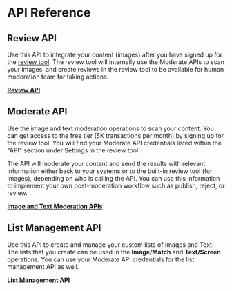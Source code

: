 <!-- 
NavPath: Content Moderator
LinkLabel: API Reference
Url: content-moderator/documentation/api-reference
Weight: 130
-->

# API Reference #

## Review API ##
Use this API to integrate your content (images) after you have signed up for the [review tool](http://contentmoderator.cognitive.microsoft.com/ "Content Moderator Review Tool"). The review tool will internally use the Moderate APIs to scan your images, and create reviews in the review tool to be available for human moderation team for taking actions.

[**Review API**](https://westus.dev.cognitive.microsoft.com/docs/services/580519463f9b070e5c591178/operations/580519483f9b0709fc47f9c5 "Content Moderator Review API")

## Moderate API ##
Use the image and text moderation operations to scan your content. You can get access to the free tier (5K transactions per month) by signing up for the review tool. You will find your Moderate API credentials listed within the "API" section under Settings in the review tool.

The API will moderate your content and send the results with relevant information either back to your systems or to the built-in review tool (for images), depending on who is calling the API. You can use this information to implement your own post-moderation workflow such as publish, reject, or review.

[**Image and Text Moderation APIs**](https://westus.dev.cognitive.microsoft.com/docs/services/57cf753a3f9b070c105bd2c1/operations/57cf753a3f9b070868a1f66c "Image and Text Moderation APIs")

## List Management API ##
Use this API to create and manage your custom lists of Images and Text. The lists that you create can be used in the **Image/Match** and **Text/Screen** operations. You can use your Moderate API credentials for the list management API as well.

[**List Management API**](https://westus.dev.cognitive.microsoft.com/docs/services/57cf755e3f9b070c105bd2c2/operations/57cf755e3f9b070868a1f675 "Content Moderator List Management API")
